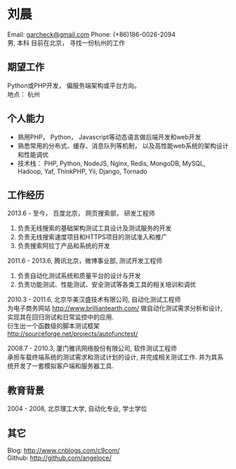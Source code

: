 # 刘晨
Email: garcheck@gmail.com   Phone: (+86)186-0026-2094    
男, 本科
目前在北京， 寻找一份杭州的工作

## 期望工作
Python或PHP开发， 偏服务端架构或平台方向。  
地点： 杭州  

## 个人能力
* 熟用PHP， Python， Javascript等动态语言做后端开发和web开发  
* 熟悉常用的分布式、缓存、消息队列等机制， 以及高性能web系统的架构设计和性能调优
* 技术栈： PHP, Python, NodeJS, Nginx, Redis, MongoDB, MySQL, Hadoop, Yaf, ThinkPHP, Yii, Django, Tornado

## 工作经历
2013.6 - 至今， 百度北京， 网页搜索部， 研发工程师  
1. 负责无线搜索的基础架构测试工具设计及测试服务的开发  
2. 负责无线搜索速度项目和HTTPS项目的测试准入和推广  
3. 负责搜索阿拉丁产品和系统的开发  

2011.6 - 2013.6, 腾讯北京，微博事业部, 测试开发工程师  
1. 负责自动化测试系统和质量平台的设计与开发   
2. 负责功能测试、性能测试、安全测试等各类工具的相关培训和调优  

2010.3 - 2011.6, 北京华美汉盛技术有限公司, 自动化测试工程师  
为电子商务网站 http://www.brilliantearth.com/ 做自动化测试需求分析和设计, 实现其在回归测试和日常监控中的应用.    
衍生出一个函数级的脚本测试框架 http://sourceforge.net/projects/autofunctest/      

2008.7 - 2010.3, 厦门雅讯网络股份有限公司, 软件测试工程师  
承担车载终端系统的测试需求和测试计划的设计, 并完成相关测试工作. 并为其系统开发了一套模拟客户端和服务器工具.     


## 教育背景
2004 - 2008, 北京理工大学, 自动化专业, 学士学位

## 其它
Blog: http://www.cnblogs.com/c9com/  
Github: http://github.com/angeloce/  

